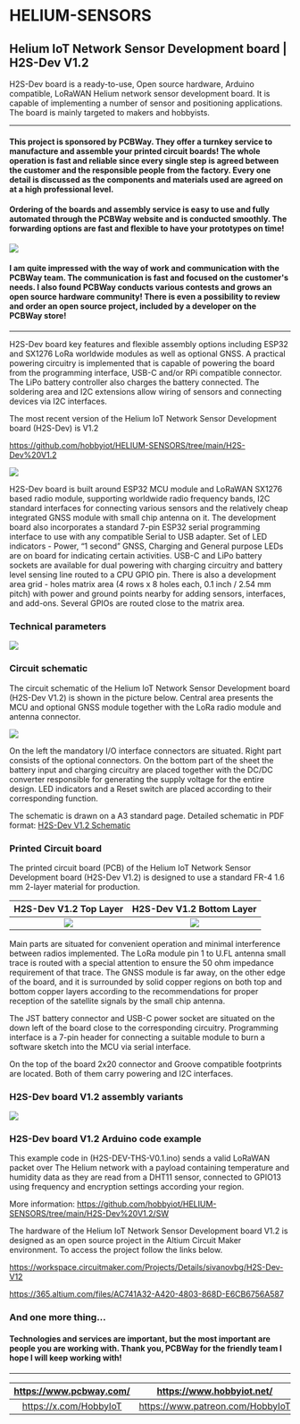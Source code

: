 # HELIUM-SENSORS
## Helium IoT Network Sensor Development board | H2S-Dev V1.2

H2S-Dev board is a ready-to-use, Open source hardware, Arduino compatible, LoRaWAN Helium network sensor development board. It is capable of implementing a number of sensor and positioning applications. The board is mainly targeted to makers and hobbyists.

---

#### This project is sponsored by PCBWay. They offer a turnkey service to manufacture and assemble your printed circuit boards! The whole operation is fast and reliable since every single step is agreed between the customer and the responsible people from the factory. Every one detail is discussed as the components and materials used are agreed on at a high professional level.
#### Ordering of the boards and assembly service is easy to use and fully automated through the PCBWay website and is conducted smoothly. The forwarding options are fast and flexible to have your prototypes on time!

![](https://github.com/hobbyiot/HELIUM-SENSORS/blob/main/H2S-Dev%20V1.2/PICS/H2S_V1.2-100.jpg)

#### I am quite impressed with the way of work and communication with the PCBWay team. The communication is fast and focused on the customer's needs. I also found PCBWay conducts various contests and grows an open source hardware community! There is even a possibility to review and order an open source project, included by a developer on the PCBWay store!

---

H2S-Dev board key features and flexible assembly options including ESP32 and SX1276 LoRa worldwide modules as well as optional GNSS. A practical powering circuitry is implemented that is capable of powering the board from the programming interface, USB-C and/or RPi compatible connector. The LiPo battery controller also charges the battery connected. The soldering area and I2C extensions allow wiring of sensors and connecting devices via I2C interfaces.

The most recent version of the Helium IoT Network Sensor Development board (H2S-Dev) is V1.2

https://github.com/hobbyiot/HELIUM-SENSORS/tree/main/H2S-Dev%20V1.2

![](https://github.com/hobbyiot/HELIUM-SENSORS/blob/main/H2S-Dev%20V1.2/PICS/H2S-Dev%20board%20V1.2%20Main%20blocks.jpg)

H2S-Dev board is built around ESP32 MCU module and LoRaWAN SX1276 based radio module, supporting worldwide radio frequency bands, I2C standard interfaces for connecting various sensors and the relatively cheap integrated GNSS module with small chip antenna on it. The development board also incorporates a standard 7-pin ESP32 serial programming interface to use with any compatible Serial to USB adapter. Set of LED indicators - Power, “1 second” GNSS, Charging and General purpose LEDs are on board for indicating certain activities. USB-C and LiPo battery sockets are available for dual powering with charging circuitry and battery level sensing line routed to a CPU GPIO pin. There is also a development area grid - holes matrix area (4 rows x 8 holes each, 0.1 inch / 2.54 mm pitch) with power and ground points nearby for adding sensors, interfaces, and add-ons. Several GPIOs are routed close to the matrix area.

### Technical parameters
![](https://github.com/hobbyiot/HELIUM-SENSORS/blob/main/H2S-Dev%20V1.2/PICS/H2S-Dev%20board%20V1.2%20Table%201.jpg)

### Circuit schematic
The circuit schematic of the Helium IoT Network Sensor Development board (H2S-Dev V1.2) is shown in the picture below. Central area presents the MCU and optional GNSS module together with the LoRa radio module and antenna connector.

![](https://github.com/hobbyiot/HELIUM-SENSORS/blob/main/H2S-Dev%20V1.2/PICS/H2S-Dev%20V1.2%20SCH.PNG)

On the left the mandatory I/O interface connectors are situated. Right part consists of the optional connectors. On the bottom part of the sheet the battery input and charging circuitry are placed together with the DC/DC converter responsible for generating the supply voltage for the entire design. LED indicators and a Reset switch are placed according to their corresponding function.

The schematic is drawn on a A3 standard page. Detailed schematic in PDF format: [H2S-Dev V1.2 Schematic](https://github.com/hobbyiot/HELIUM-SENSORS/blob/main/H2S-Dev%20V1.2/HW/H2S-Dev%20V1.2%20Schematic.pdf)

### Printed Circuit board

The printed circuit board (PCB) of the Helium IoT Network Sensor Development board (H2S-Dev V1.2) is designed to use a standard FR-4 1.6 mm 2-layer material for production.

H2S-Dev V1.2 Top Layer     |  H2S-Dev V1.2 Bottom Layer
:-------------------------:|:-------------------------:
![](https://github.com/hobbyiot/HELIUM-SENSORS/blob/main/H2S-Dev%20V1.2/PICS/H2S-Dev%20V1.2%20TL%203D.PNG)  |  ![](https://github.com/hobbyiot/HELIUM-SENSORS/blob/main/H2S-Dev%20V1.2/PICS/H2S-Dev%20V1.2%20BL%203D.PNG)

Main parts are situated for convenient operation and minimal interference between radios implemented. The LoRa module pin 1 to U.FL antenna small trace is routed with a special attention to ensure the 50 ohm impedance requirement of that trace. The GNSS module is far away, on the other edge of the board, and it is surrounded by solid copper regions on both top and bottom copper layers according to the recommendations for proper reception of the satellite signals by the small chip antenna.

The JST battery connector and USB-C power socket are situated on the down left of the board close to the corresponding circuitry. Programming interface is a 7-pin header for connecting a suitable module to burn a software sketch into the MCU via serial interface.

On the top of the board 2x20 connector and Groove compatible footprints are located. Both of them carry powering and I2C interfaces.

### H2S-Dev board V1.2 assembly variants
![](https://github.com/hobbyiot/HELIUM-SENSORS/blob/main/H2S-Dev%20V1.2/PICS/H2S-Dev%20board%20V1.2%20Table%202.jpg)

### H2S-Dev board V1.2 Arduino code example

This example code in (H2S-DEV-THS-V0.1.ino) sends a valid LoRaWAN packet over The Helium network with a payload containing temperature and humidity data as they are read from a DHT11 sensor, connected to GPIO13 using frequency and encryption settings according your region.

More information: https://github.com/hobbyiot/HELIUM-SENSORS/tree/main/H2S-Dev%20V1.2/SW

The hardware of the Helium IoT Network Sensor Development board V1.2 is designed as an open source project in the Altium Circuit Maker environment. To access the project follow the links below.

https://workspace.circuitmaker.com/Projects/Details/sivanovbg/H2S-Dev-V12

https://365.altium.com/files/AC741A32-A420-4803-868D-E6CB6756A587

### And one more thing…

#### Technologies and services are important, but the most important are people you are working with. Thank you, PCBWay for the friendly team I hope I will keep working with!

---

https://www.pcbway.com/ | https://www.hobbyiot.net/
:----------------------------:|:------------------------------:
https://x.com/HobbyIoT | https://www.patreon.com/HobbyIoT


